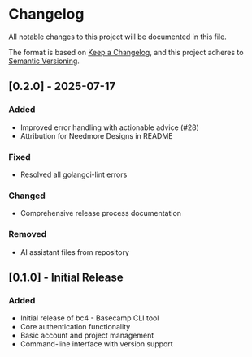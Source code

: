 # Changelog

All notable changes to this project will be documented in this file.

The format is based on [Keep a Changelog](https://keepachangelog.com/en/1.0.0/),
and this project adheres to [Semantic Versioning](https://semver.org/spec/v2.0.0.html).

## [0.2.0] - 2025-07-17

### Added
- Improved error handling with actionable advice (#28)
- Attribution for Needmore Designs in README

### Fixed
- Resolved all golangci-lint errors

### Changed
- Comprehensive release process documentation

### Removed
- AI assistant files from repository

## [0.1.0] - Initial Release

### Added
- Initial release of bc4 - Basecamp CLI tool
- Core authentication functionality
- Basic account and project management
- Command-line interface with version support